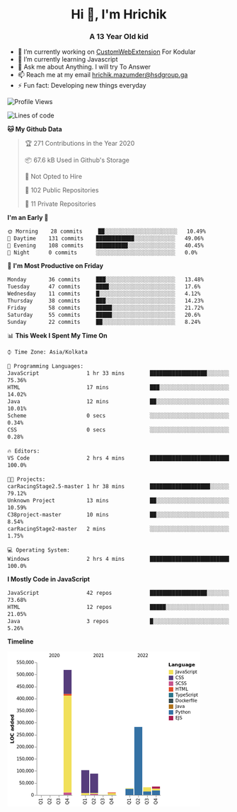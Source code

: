 <h1 align="center">Hi 👋, I'm Hrichik</h1>
<h3 align="center">A 13 Year Old kid</h3>


- 🔭 I’m currently working on [CustomWebExtension](https://github.com/hrichiksite/CustomWebExtension) For Kodular
- 🌱 I’m currently learning Javascript
- 💬 Ask me about Anything. I will try To Answer
- 📫 Reach me at my email hrichik.mazumder@hsdgroup.ga
- ⚡ Fun fact: Developing new things everyday

<!--START_SECTION:waka-->
![Profile Views](http://img.shields.io/badge/Profile%20Views-0-blue)

![Lines of code](https://img.shields.io/badge/From%20Hello%20World%20I%27ve%20Written-4.6%20million%20lines%20of%20code-blue)

**🐱 My Github Data** 

> 🏆 271 Contributions in the Year 2020
 > 
> 📦 67.6 kB Used in Github's Storage 
 > 
> 🚫 Not Opted to Hire
 > 
> 📜 102 Public Repositories
 > 
> 🔑 11 Private Repositories 

**I'm an Early 🐤** 

```text
🌞 Morning    28 commits     ██░░░░░░░░░░░░░░░░░░░░░░░   10.49% 
🌆 Daytime    131 commits    ████████████░░░░░░░░░░░░░   49.06% 
🌃 Evening    108 commits    ██████████░░░░░░░░░░░░░░░   40.45% 
🌙 Night      0 commits      ░░░░░░░░░░░░░░░░░░░░░░░░░   0.0%

```
📅 **I'm Most Productive on Friday** 

```text
Monday       36 commits     ███░░░░░░░░░░░░░░░░░░░░░░   13.48% 
Tuesday      47 commits     ████░░░░░░░░░░░░░░░░░░░░░   17.6% 
Wednesday    11 commits     █░░░░░░░░░░░░░░░░░░░░░░░░   4.12% 
Thursday     38 commits     ███░░░░░░░░░░░░░░░░░░░░░░   14.23% 
Friday       58 commits     █████░░░░░░░░░░░░░░░░░░░░   21.72% 
Saturday     55 commits     █████░░░░░░░░░░░░░░░░░░░░   20.6% 
Sunday       22 commits     ██░░░░░░░░░░░░░░░░░░░░░░░   8.24%

```


📊 **This Week I Spent My Time On** 

```text
⌚︎ Time Zone: Asia/Kolkata

💬 Programming Languages: 
JavaScript               1 hr 33 mins        ██████████████████░░░░░░░   75.36% 
HTML                     17 mins             ███░░░░░░░░░░░░░░░░░░░░░░   14.02% 
Java                     12 mins             ██░░░░░░░░░░░░░░░░░░░░░░░   10.01% 
Scheme                   0 secs              ░░░░░░░░░░░░░░░░░░░░░░░░░   0.34% 
CSS                      0 secs              ░░░░░░░░░░░░░░░░░░░░░░░░░   0.28%

🔥 Editors: 
VS Code                  2 hrs 4 mins        █████████████████████████   100.0%

🐱‍💻 Projects: 
carRacingStage2.5-master 1 hr 38 mins        ███████████████████░░░░░░   79.12% 
Unknown Project          13 mins             ██░░░░░░░░░░░░░░░░░░░░░░░   10.59% 
C38project-master        10 mins             ██░░░░░░░░░░░░░░░░░░░░░░░   8.54% 
carRacingStage2-master   2 mins              ░░░░░░░░░░░░░░░░░░░░░░░░░   1.75%

💻 Operating System: 
Windows                  2 hrs 4 mins        █████████████████████████   100.0%

```

**I Mostly Code in JavaScript** 

```text
JavaScript               42 repos            ██████████████████░░░░░░░   73.68% 
HTML                     12 repos            █████░░░░░░░░░░░░░░░░░░░░   21.05% 
Java                     3 repos             █░░░░░░░░░░░░░░░░░░░░░░░░   5.26%

```


**Timeline**

![Chart not found](https://github.com/hrichiksite/hrichiksite/blob/master/charts/bar_graph.png) 


<!--END_SECTION:waka-->

